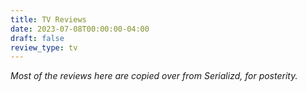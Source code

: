 ```yaml
---
title: TV Reviews
date: 2023-07-08T00:00:00-04:00
draft: false
review_type: tv
---
```


*Most of the reviews here are copied over from Serializd, for posterity.*